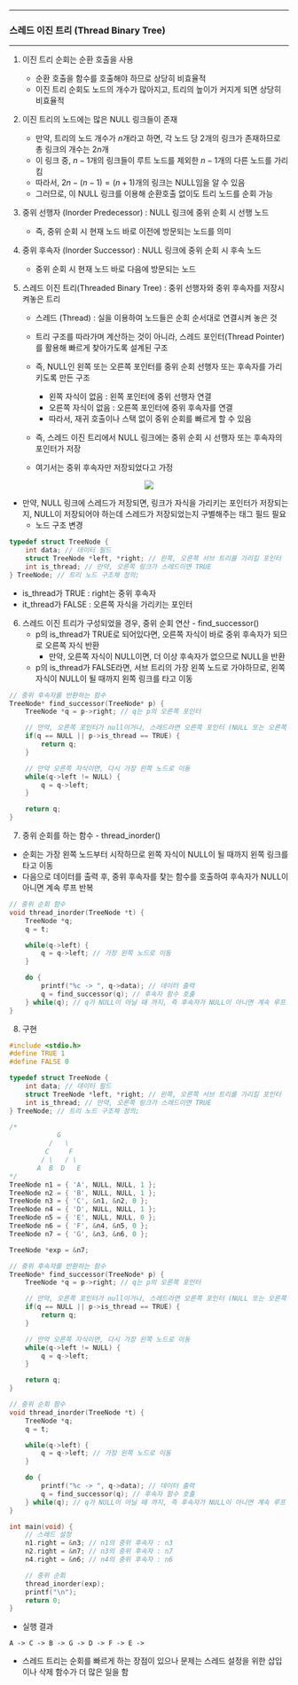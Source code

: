 -----
### 스레드 이진 트리 (Thread Binary Tree)
-----
1. 이진 트리 순회는 순환 호출을 사용
   - 순환 호출을 함수를 호출해야 하므로 상당히 비효율적
   - 이진 트리 순회도 노드의 개수가 많아지고, 트리의 높이가 커지게 되면 상당히 비효율적

2. 이진 트리의 노드에는 많은 NULL 링크들이 존재
   - 만약, 트리의 노드 개수가 $n$개라고 하면, 각 노드 당 2개의 링크가 존재하므로 총 링크의 개수는 $2n$개
   - 이 링크 중, $n - 1$개의 링크들이 루트 노드를 제외한 $n - 1$개의 다른 노드를 가리킴
   - 따라서, $2n - (n - 1) = (n + 1)$개의 링크는 NULL임을 알 수 있음
   - 그러므로, 이 NULL 링크를 이용해 순환호출 없이도 트리 노드를 순회 가능

3. 중위 선행자 (Inorder Predecessor) : NULL 링크에 중위 순회 시 선행 노드
   - 즉, 중위 순회 시 현재 노드 바로 이전에 방문되는 노드를 의미

4. 중위 후속자 (Inorder Successor) : NULL 링크에 중위 순회 시 후속 노드
   - 중위 순회 시 현재 노드 바로 다음에 방문되는 노드

5. 스레드 이진 트리(Threaded Binary Tree) : 중위 선행자와 중위 후속자를 저장시켜놓은 트리
   - 스레드 (Thread) : 실을 이용하여 노드들은 순회 순서대로 연결시켜 놓은 것
   - 트리 구조를 따라가며 계산하는 것이 아니라, 스레드 포인터(Thread Pointer)를 활용해 빠르게 찾아가도록 설계된 구조
   - 즉, NULL인 왼쪽 또는 오른쪽 포인터를 중위 순회 선행자 또는 후속자를 가리키도록 만든 구조
     + 왼쪽 자식이 없음 : 왼쪽 포인터에 중위 선행자 연결
     + 오른쪽 자식이 없음 : 오른쪽 포인터에 중위 후속자를 연결
     + 따라서, 재귀 호출이나 스택 없이 중위 순회를 빠르게 할 수 있음

   - 즉, 스레드 이진 트리에서 NULL 링크에는 중위 순회 시 선행자 또는 후속자의 포인터가 저장
   - 여기서는 중위 후속자만 저장되었다고 가정
<div align="center">
<img src="https://github.com/user-attachments/assets/a00d3a44-c455-49a4-99e0-829e9e892192">
</div>

   - 만약, NULL 링크에 스레드가 저장되면, 링크가 자식을 가리키는 포인터가 저장되는지, NULL이 저장되어야 하는데 스레드가 저장되었는지 구별해주는 태그 필드 필요
      + 노드 구조 변경
```c
typedef struct TreeNode {
    int data; // 데이터 필드
    struct TreeNode *left, *right; // 왼쪽, 오른쪽 서브 트리를 가리킬 포인터
    int is_thread; // 만약, 오른쪽 링크가 스레드이면 TRUE
} TreeNode; // 트리 노드 구조체 정의;
```

   - is_thread가 TRUE : right는 중위 후속자
   - it_thread가 FALSE : 오른쪽 자식을 가리키는 포인터

6. 스레드 이진 트리가 구성되었을 경우, 중위 순회 연산 - find_successor()
   - p의 is_thread가 TRUE로 되어있다면, 오른쪽 자식이 바로 중위 후속자가 되므로 오른쪽 자식 반환
     + 만약, 오른쪽 자식이 NULL이면, 더 이상 후속자가 없으므로 NULL을 반환
   - p의 is_thread가 FALSE라면, 서브 트리의 가장 왼쪽 노드로 가야하므로, 왼쪽 자식이 NULL이 될 때까지 왼쪽 링크를 타고 이동

```c
// 중위 후속자를 반환하는 함수
TreeNode* find_successor(TreeNode* p) {
    TreeNode *q = p->right; // q는 p의 오른쪽 포인터

    // 만약, 오른쪽 포인터가 null이거나, 스레드라면 오른쪽 포인터 (NULL 또는 오른쪽 자식) 반환
    if(q == NULL || p->is_thread == TRUE) { 
        return q;
    } 

    // 만약 오른쪽 자식이면, 다시 가장 왼쪽 노드로 이동
    while(q->left != NULL) {
        q = q->left;
    }

    return q;
}
```

7. 중위 순회를 하는 함수 - thread_inorder()
  - 순회는 가장 왼쪽 노드부터 시작하므로 왼쪽 자식이 NULL이 될 때까지 왼쪽 링크를 타고 이동
  - 다음으로 데이터를 출력 후, 중위 후속자를 찾는 함수를 호출하여 후속자가 NULL이 아니면 계속 루프 반복

```c
// 중위 순회 함수
void thread_inorder(TreeNode *t) {
    TreeNode *q;
    q = t;

    while(q->left) {
        q = q->left; // 가장 왼쪽 노드로 이동
    }

    do {    
        printf("%c -> ", q->data); // 데이터 출력
        q = find_successor(q); // 후속자 함수 호출
    } while(q); // q가 NULL이 아닐 때 까지, 즉 후속자가 NULL이 아니면 계속 루프 반복
}
```

8. 구현
```c
#include <stdio.h>
#define TRUE 1
#define FALSE 0

typedef struct TreeNode {
    int data; // 데이터 필드
    struct TreeNode *left, *right; // 왼쪽, 오른쪽 서브 트리를 가리킬 포인터
    int is_thread; // 만약, 오른쪽 링크가 스레드이면 TRUE
} TreeNode; // 트리 노드 구조체 정의;

/*
            G
          /   \
         C     F 
        / \   / \
       A  B  D   E
*/
TreeNode n1 = { 'A', NULL, NULL, 1 };
TreeNode n2 = { 'B', NULL, NULL, 1 };
TreeNode n3 = { 'C', &n1, &n2, 0 };
TreeNode n4 = { 'D', NULL, NULL, 1 };
TreeNode n5 = { 'E', NULL, NULL, 0 };
TreeNode n6 = { 'F', &n4, &n5, 0 };
TreeNode n7 = { 'G', &n3, &n6, 0 };

TreeNode *exp = &n7;

// 중위 후속자를 반환하는 함수
TreeNode* find_successor(TreeNode* p) {
    TreeNode *q = p->right; // q는 p의 오른쪽 포인터

    // 만약, 오른쪽 포인터가 null이거나, 스레드라면 오른쪽 포인터 (NULL 또는 오른쪽 자식) 반환
    if(q == NULL || p->is_thread == TRUE) { 
        return q;
    } 

    // 만약 오른쪽 자식이면, 다시 가장 왼쪽 노드로 이동
    while(q->left != NULL) {
        q = q->left;
    }

    return q;
}

// 중위 순회 함수
void thread_inorder(TreeNode *t) {
    TreeNode *q;
    q = t;

    while(q->left) {
        q = q->left; // 가장 왼쪽 노드로 이동
    }

    do {    
        printf("%c -> ", q->data); // 데이터 출력
        q = find_successor(q); // 후속자 함수 호출
    } while(q); // q가 NULL이 아닐 때 까지, 즉 후속자가 NULL이 아니면 계속 루프 반복
}

int main(void) {
    // 스레드 설정
    n1.right = &n3; // n1의 중위 후속자 : n3
    n2.right = &n7; // n3의 중위 후속자 : n7
    n4.right = &n6; // n4의 중위 후속자 : n6

    // 중위 순회
    thread_inorder(exp);
    printf("\n");
    return 0;
}
```
  - 실행 결과
```
A -> C -> B -> G -> D -> F -> E -> 
```
  - 스레드 트리는 순회를 빠르게 하는 장점이 있으나 문제는 스레드 설정을 위한 삽입이나 삭제 함수가 더 많은 일을 함

